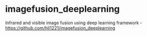 # imagefusion_deeplearning
Infrared and visible image fusion using deep learning framework - https://github.com/hli1221/imagefusion_deeplearning
